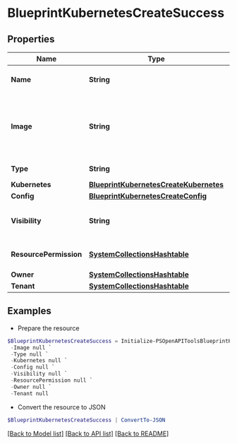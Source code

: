 # BlueprintKubernetesCreateSuccess
## Properties

Name | Type | Description | Notes
------------ | ------------- | ------------- | -------------
**Name** | **String** | A name for the blueprint | [optional] 
**Image** | **String** | Path to display image. Defaults to an internal Morpheus image. | [optional] 
**Type** | **String** | Blueprint Type | [optional] 
**Kubernetes** | [**BlueprintKubernetesCreateKubernetes**](BlueprintKubernetesCreateKubernetes.md) |  | [optional] 
**Config** | [**BlueprintKubernetesCreateConfig**](BlueprintKubernetesCreateConfig.md) |  | [optional] 
**Visibility** | **String** | Private or Public Access | [optional] [default to "private"]
**ResourcePermission** | [**SystemCollectionsHashtable**](.md) | Resource Permission Block | [optional] 
**Owner** | [**SystemCollectionsHashtable**](.md) | Owner | [optional] 
**Tenant** | [**SystemCollectionsHashtable**](.md) | Tenant | [optional] 

## Examples

- Prepare the resource
```powershell
$BlueprintKubernetesCreateSuccess = Initialize-PSOpenAPIToolsBlueprintKubernetesCreateSuccess  -Name null `
 -Image null `
 -Type null `
 -Kubernetes null `
 -Config null `
 -Visibility null `
 -ResourcePermission null `
 -Owner null `
 -Tenant null
```

- Convert the resource to JSON
```powershell
$BlueprintKubernetesCreateSuccess | ConvertTo-JSON
```

[[Back to Model list]](../README.md#documentation-for-models) [[Back to API list]](../README.md#documentation-for-api-endpoints) [[Back to README]](../README.md)

